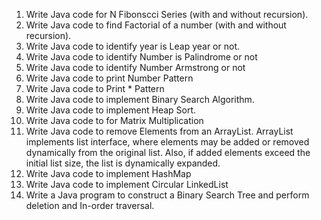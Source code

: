 1) Write Java code for  N Fibonscci Series (with and  without recursion).
2) Write Java code to find Factorial of a number (with and  without recursion).
3) Write Java code to identify year is Leap year or not.
4) Write Java code to identify Number is Palindrome or not
5) Write Java code to identify Number Armstrong or not
6) Write Java code to print Number Pattern 
7) Write Java code to Print * Pattern
8) Write Java code to implement Binary Search Algorithm.
9) Write Java code to implement Heap Sort. 
10) Write Java code to for Matrix Multiplication
11) Write Java code to remove Elements from an ArrayList. ArrayList implements list interface, where elements may be added or removed dynamically from the original list. Also, if added elements exceed the initial list size, the list is dynamically expanded.
12) Write Java code to implement HashMap
13) Write Java code to implement Circular LinkedList
14) Write a Java program to construct a Binary Search Tree and perform deletion and In-order traversal.
